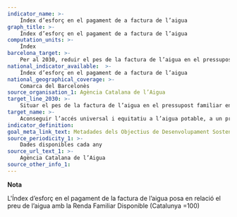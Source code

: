 ```yaml
---
indicator_name: >-
    Índex d’esforç en el pagament de a factura de l’aigua
graph_title: >-
    Índex d’esforç en el pagament de a factura de l’aigua
computation_units: >-
    Índex 
barcelona_target: >-
    Per al 2030, reduir el pes de la factura de l’aigua en el pressupost familiar 
national_indicator_available:  >-
    Índex d’esforç en el pagament de a factura de l’aigua
national_geographical_coverage: >-
    Comarca del Barcelonès
source_organisation_1: Agència Catalana de l’Aigua
target_line_2030: >-
    Situar el pes de la factura de l’aigua en el pressupost familiar en línia amb la mitjana de Catalunya (índex=100)
target_name: >-
    Aconseguir l’accés universal i equitatiu a l’aigua potable, a un preu assequible per a totes les persones
indicator_definition:
goal_meta_link_text: Metadades dels Objectius de Desenvolupament Sostenible de les Nacions Unides (pdf 894kB)
source_periodicity_1: >-
    Dades disponibles cada any
source_url_text_1: >-
    Agència Catalana de l’Aigua
source_other_info_1:
---
```

**Nota**

L'Índex d’esforç en el pagament de la factura de l’aigua posa en relació el preu de l’aigua amb la Renda Familiar Disponible (Catalunya =100)
